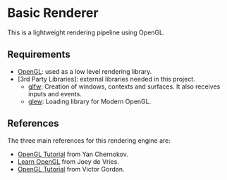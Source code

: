 # Basic Renderer
This is a lightweight rendering pipeline using OpenGL.

## Requirements

* [OpenGL](https://www.opengl.org/): used as a low level rendering library.
* [3rd Party Libraries]: external libraries needed in this project.
    * [glfw](https://github.com/glfw/glfw): Creation of windows, contexts and surfaces. It also receives inputs and events.
    * [glew](https://github.com/nigels-com/glew): Loading library for Modern OpenGL.

## References
The three main references for this rendering engine are:
* [OpenGL Tutorial](https://github.com/TheCherno/OpenGL) from Yan Chernokov.
* [Learn OpenGL](https://github.com/JoeyDeVries/LearnOpenGL) from Joey de Vries.
* [OpenGL Tutorial](https://github.com/VictorGordan/opengl-tutorials) from Victor Gordan.